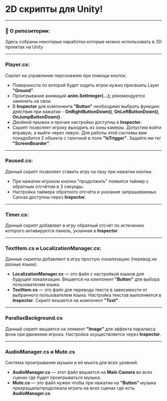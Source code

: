 # 2D скрипты для Unity!

---

### 💖 О репозитории:

Здесь собраны некоторые наработки которые можно использовать в 2D проектах на Unity

---

### Player.cs:
Скрпит на управление персонажем при помощи кнопок. 
- Поверхности по которой будет ходить игрок нужно присвоить Layer **"Ground"**.
- Проигрывание анимаций **anim.SetInteger(...);** рекомендуется заменить на свои.
- В **Inspector** для компонента **"Button"** необходимо выбрать функцию действия при нажатии - **OnRightButtonDown()**, **OnLeftButtonDown()**, **OnJumpButtonDown()**.
- Двойной прыжок и прочие настройки доступны в **Inspector**.
- Скрипт позволяет игроку выходить из зоны камеры. Допустим войти вправую, а выйти через левую. Для работы этой системы вам понадобится 2 объекта с галочкой в поле **"IsTrigger"**. Задайте им тег **"ScreenBoarder"**.

---

### Paused.cs:
Данный скрипт позволяет ставить игру на пазу при нажатии кнопки.
- При нажатии игроком кнопки "продолжить" появится таймер с обратным отсчётом в 3 секунды.
- Настройка таймера обратного отсчёта и указание запрашиваемых Canvas доступны через **Inspector**.
  
---

### Timer.cs:
Данный скрипт добавляет в игру обратный отсчёт по истечению которого активируется панель, укзанная в **Inspector**.

---

### TextItem.cs и LocalizationManager.cs:
Данные скрипты добавляют в игру простую локализацию (перевод на разные языки).
- **LocalizationManager.cs** — это файл с настройкой языков для будущей локализации. Вешается на компонент **"Button"** для выбора пользователем языка.
- **TextItem.cs** — это файл для перевода текста в зависимости от выбранного пользователем языка. Настройка текстов выполняется в **Inspector**. Скрипт вешается на компонент **"Text"**.

---

### ParallaxBackground.cs
Данный скрипт вешается на элемент **"Image"** для эффекта паралакса фона при движении игрока. Настройка осуществляется через **Inspector**.

---
### AudioManager.cs и Mute.cs
Система проигрывания музыки и её мьюта для всех уровней.
- **AudioManager.cs** — этот файл вешается на **Main Camera** во всех сценах где будет проигрываться музыка.
- **Mute.cs** — это файл нужен чтобы при нажатии на **"Button"** музыка прекращала/продолжала играть на всех сценах где есть **AudioManager.cs**


